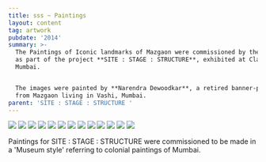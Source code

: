 ```yaml
---
title: sss ~ Paintings
layout: content
tag: artwork
pubdate: '2014'
summary: >-
  The Paintings of Iconic landmarks of Mazgaon were commissioned by the artist
  as part of the project **SITE : STAGE : STRUCTURE**, exhibited at Clark House,
  Mumbai.


  The images were painted by **Narendra Dewoodkar**, a retired banner-painter
  from Mazgaon living in Vashi, Mumbai.
parent: 'SITE : STAGE : STRUCTURE '
---
```

![](/assets/img/site-stage-structure_paintings.jpg)
![](/assets/img/yellow-crane.jpg)
![](/assets/img/chinese-temple.jpg)
![](/assets/img/pine-building.jpg)
![](/assets/img/anthony-s-rest.jpg)
![](/assets/img/mazgaon-garden.jpg)
![](/assets/img/old-gloria-cross.jpg)
![](/assets/img/hasanabad.jpg)
![](/assets/img/vaity-house.jpg)
![](/assets/img/matharpacady-oratory.jpg)
![](/assets/img/bhaucha-dhakka.jpg)
![](/assets/img/mazgaon-docks.jpg)
![](/assets/img/installation-view_lores.jpg)



Paintings for SITE : STAGE : STRUCTURE were commissioned to be made in a 'Museum style' referring to colonial paintings of Mumbai.

